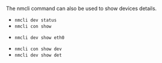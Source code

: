 The nmcli command can also be used to show devices details.
* `nmcli dev status`
* `nmcli con show`
+ `nmcli dev show eth0`
* `nmcli con show dev`
* `nmcli dev show det`
